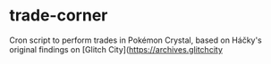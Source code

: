 # trade-corner

Cron script to perform trades in Pokémon Crystal, based on Háčky's original findings on [Glitch City](https://archives.glitchcity